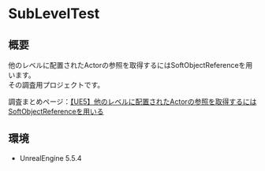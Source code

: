 # SubLevelTest
## 概要
他のレベルに配置されたActorの参照を取得するにはSoftObjectReferenceを用います。  
その調査用プロジェクトです。

調査まとめページ：[【UE5】他のレベルに配置されたActorの参照を取得するにはSoftObjectReferenceを用いる](https://github.com/ogamita777/SubLevelTest)

## 環境
- UnrealEngine 5.5.4